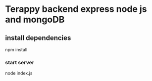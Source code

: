 # Terappy backend express node js and mongoDB

## install dependencies

npm install

### start server

node index.js
